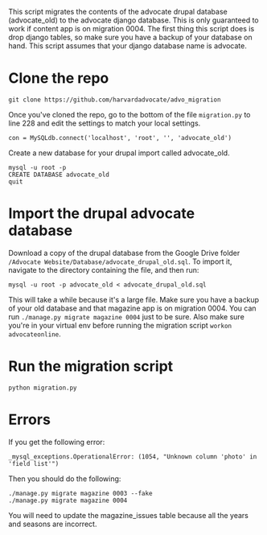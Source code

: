 This script migrates the contents of the advocate drupal database (advocate_old) to the
advocate django database. This is only guaranteed to work if content app is on migration 0004. The first thing this script does is drop django tables, so make sure you have a backup of your database on hand. This script assumes that your django database name is advocate.

# Clone the repo
```
git clone https://github.com/harvardadvocate/advo_migration
```
Once you've cloned the repo, go to the bottom of the file ```migration.py``` to line 228 and edit the settings to match your local settings.
```
con = MySQLdb.connect('localhost', 'root', '', 'advocate_old')
```
Create a new database for your drupal import called advocate_old. 
```
mysql -u root -p
CREATE DATABASE advocate_old
quit
```
# Import the drupal advocate database

Download a copy of the drupal database from the Google Drive folder ```/Advocate Website/Database/advocate_drupal_old.sql```. To import it, navigate to the directory containing the file, and then run:

```
mysql -u root -p advocate_old < advocate_drupal_old.sql
```
This will take a while because it's a large file. Make sure you have a backup of your old database and that magazine app is on migration 0004. You can run ```./manage.py migrate magazine 0004``` just to be sure. Also make sure you're in your virtual env before running the migration script ```workon advocateonline```. 

# Run the migration script
```
python migration.py
```
# Errors
If you get the following error:
```
_mysql_exceptions.OperationalError: (1054, "Unknown column 'photo' in 'field list'")
```
Then you should do the following:
```
./manage.py migrate magazine 0003 --fake
./manage.py migrate magazine 0004
```
You will need to update the magazine_issues table because all the years and seasons are incorrect. 

